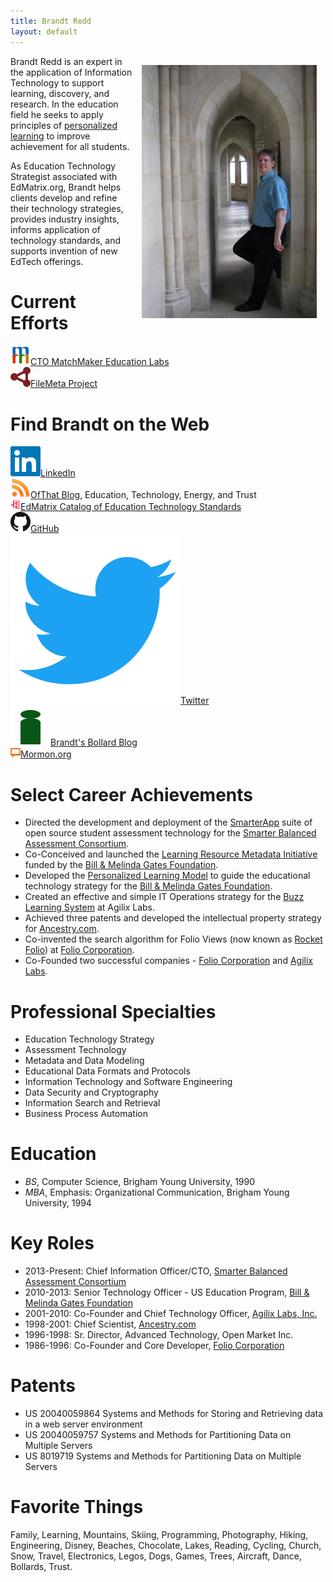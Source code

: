 ```yaml
---
title: Brandt Redd
layout: default
---
```

<img src="Brandt_Redd.jpg" style="float:right; width: 20em; margin: 1em;" alt="Photo of Brandt Redd." />

Brandt Redd is an expert in the application of Information Technology to support learning, discovery, and research. In the education field he seeks to apply principles of [personalized learning](http://www.ofthat.com/2013/03/theories-of-education-reform.html) to improve achievement for all students.

As Education Technology Strategist associated with EdMatrix.org, Brandt helps clients develop and refine their technology strategies, provides industry insights, informs application of technology standards, and supports invention of new EdTech offerings.

# Current Efforts

<div class="iconlist">
<a href="https://matchmakeredlabs.net"><img src="res/mm32.png" alt="Match Maker Logo" />CTO MatchMaker Education Labs<br/>
<a href="https://www.filemeta.org"><img src="res/FileMeta.png" alt="File Meta" />FileMeta Project</a>
</div>

# Find Brandt on the Web
<div class="iconlist">
<a href="https://www.linkedin.com/in/brandtredd"><img src="res/LinkedIn.png" alt="LinkedIn" />LinkedIn</a><br/>
<a href="http://www.ofthat.com"><img src="res/RSS.png" alt="Blog Feed" />OfThat Blog</a>, Education, Technology, Energy, and Trust<br/>
<a href="http://www.edmatrix.org"><img src="res/EdMatrix.png" alt="Education Matrix" />EdMatrix Catalog of Education Technology Standards</a><br/>
<a href="https://github.com/bredd"><img src="res/GitHub.png" alt="GitHub" />GitHub</a><br/>
<a href="https://twitter.com/brandtredd"><img src="res/Twitter.png" alt="Twitter" />Twitter</a><br/>
<a href="http://bollard.brandtredd.com"><img src="res/Bollard.png" alt="Bollard" />Brandt's Bollard Blog</a><br/>
<a href="https://www.mormon.org/me/64T4"><img src="res/Mormon.png" alt="Mormon" />Mormon.org</a>
</div>

# Select Career Achievements
 * Directed the development and deployment of the [SmarterApp](http://www.smarterapp.org) suite of open source student assessment technology for the [Smarter Balanced Assessment Consortium](http://www.smarterbalanced.org).
 * Co-Conceived and launched the [Learning Resource Metadata Initiative](http://www.lrmi.net/) funded by the [Bill & Melinda Gates Foundation](https://www.gatesfoundation.org/).
 * Developed the [Personalized Learning Model](http://www.ofthat.com/2011/10/personalized-learning-model.html) to guide the educational technology strategy for the [Bill & Melinda Gates Foundation](https://www.gatesfoundation.org/).
 * Created an effective and simple IT Operations strategy for the [Buzz Learning System](https://agilix.com/) at Agilix Labs.
 * Achieved three patents and developed the intellectual property strategy for [Ancestry.com](http://www.ancestry.com).
 * Co-invented the search algorithm for Folio Views (now known as [Rocket Folio](http://folio.com)) at [Folio Corporation](https://en.wikipedia.org/wiki/Folio_Corporation).
 * Co-Founded two successful companies - [Folio Corporation](https://en.wikipedia.org/wiki/Folio_Corporation) and [Agilix Labs](https://agilix.com/).

# Professional Specialties

 * Education Technology Strategy
 * Assessment Technology
 * Metadata and Data Modeling
 * Educational Data Formats and Protocols
 * Information Technology and Software Engineering
 * Data Security and Cryptography
 * Information Search and Retrieval
 * Business Process Automation

# Education
 * *BS*, Computer Science, Brigham Young University, 1990
 * *MBA*, Emphasis: Organizational Communication, Brigham Young University, 1994

# Key Roles
 * 2013-Present: Chief Information Officer/CTO, [Smarter Balanced Assessment Consortium](http://www.smarterbalanced.org)
 * 2010-2013: Senior Technology Officer - US Education Program, [Bill & Melinda Gates Foundation](https://www.gatesfoundation.org/)
 * 2001-2010: Co-Founder and Chief Technology Officer, [Agilix Labs, Inc.](http://www.agilix.com)
 * 1998-2001: Chief Scientist, [Ancestry.com](http://www.ancestry.com)
 * 1996-1998: Sr. Director, Advanced Technology, Open Market Inc.
 * 1986-1996: Co-Founder and Core Developer, [Folio Corporation](https://en.wikipedia.org/wiki/Folio_Corporation)

# Patents
 * US 20040059864 Systems and Methods for Storing and Retrieving data in a web server environment
 * US 20040059757 Systems and Methods for Partitioning Data on Multiple Servers
 * US 8019719 Systems and Methods for Partitioning Data on Multiple Servers

# Favorite Things
Family, Learning, Mountains, Skiing, Programming, Photography, Hiking, Engineering, Disney, Beaches, Chocolate, Lakes, Reading, Cycling, Church, Snow, Travel, Electronics, Legos, Dogs, Games, Trees, Aircraft, Dance, Bollards, Trust.